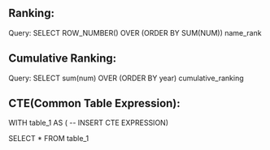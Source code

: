 ## Ranking:
Query:
SELECT ROW_NUMBER() OVER (ORDER BY SUM(NUM)) name_rank

## Cumulative Ranking:
Query:
SELECT sum(num) OVER (ORDER BY year) cumulative_ranking

## CTE(Common Table Expression):
WITH table_1 AS (
-- INSERT CTE EXPRESSION)

SELECT *
FROM table_1
